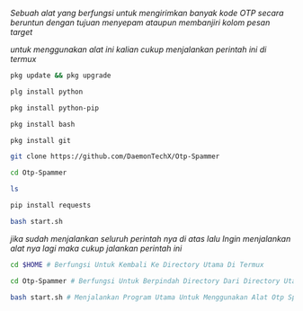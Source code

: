 _Sebuah alat yang berfungsi untuk mengirimkan banyak kode OTP secara beruntun dengan tujuan menyepam ataupun membanjiri kolom pesan target_

_untuk menggunakan alat ini kalian cukup menjalankan perintah ini di termux_
```bash
pkg update && pkg upgrade

plg install python

pkg install python-pip

pkg install bash

pkg install git

git clone https://github.com/DaemonTechX/Otp-Spammer

cd Otp-Spammer

ls

pip install requests

bash start.sh
```

_jika sudah menjalankan seluruh perintah nya di atas lalu Ingin menjalankan alat nya lagi maka cukup jalankan perintah ini_
```bash
cd $HOME # Berfungsi Untuk Kembali Ke Directory Utama Di Termux

cd Otp-Spammer # Berfungsi Untuk Berpindah Directory Dari Directory Utama Termux Pindah Ke Directory Otp-Spammer

bash start.sh # Menjalankan Program Utama Untuk Menggunakan Alat Otp Spammer
```
